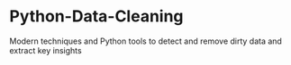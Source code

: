 # Python-Data-Cleaning
Modern techniques and Python tools to detect and remove dirty data and extract key insights
